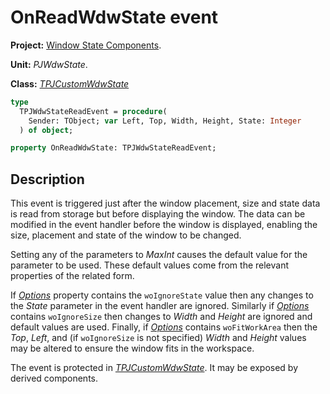 # OnReadWdwState event #

**Project:** [Window State Components](../API.md).

**Unit:** _PJWdwState_.

**Class:** _[TPJCustomWdwState](./TPJCustomWdwState.md)_

```pascal
type
  TPJWdwStateReadEvent = procedure(
    Sender: TObject; var Left, Top, Width, Height, State: Integer
  ) of object;

property OnReadWdwState: TPJWdwStateReadEvent;
```

## Description ##

This event is triggered just after the window placement, size and state data is read from storage but before displaying the window. The data can be modified in the event handler before the window is displayed, enabling the size, placement and state of the window to be changed.

Setting any of the parameters to _MaxInt_ causes the default value for the parameter to be used. These default values come from the relevant properties of the related form.

If _[Options](./TPJCustomWdwState-Options.md)_ property contains the `woIgnoreState` value then any changes to the _State_ parameter in the event handler are ignored. Similarly if _[Options](./TPJCustomWdwState-Options.md)_ contains `woIgnoreSize` then changes to _Width_ and _Height_ are ignored and default values are used. Finally, if _[Options](./TPJCustomWdwState-Options.md)_ contains `woFitWorkArea` then the _Top_, _Left_, and (if `woIgnoreSize` is not specified) _Width_ and _Height_ values may be altered to ensure the window fits in the workspace.

The event is protected in _[TPJCustomWdwState](./TPJCustomWdwState.md)_. It may be exposed by derived components.